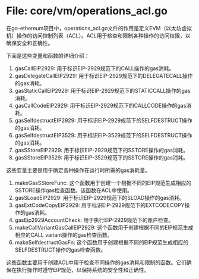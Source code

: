 # File: core/vm/operations_acl.go

在go-ethereum项目中，operations_acl.go文件的作用是定义EVM（以太坊虚拟机）操作的访问控制列表（ACL）。ACL用于检查和限制各种操作的访问权限，以确保安全和正确性。

下面是这些变量和函数的详细介绍：

1. gasCallEIP2929: 用于标识EIP-2929规范下的CALL操作的gas消耗。
2. gasDelegateCallEIP2929: 用于标识EIP-2929规范下的DELEGATECALL操作的gas消耗。
3. gasStaticCallEIP2929: 用于标识EIP-2929规范下的STATICCALL操作的gas消耗。
4. gasCallCodeEIP2929: 用于标识EIP-2929规范下的CALLCODE操作的gas消耗。
5. gasSelfdestructEIP2929: 用于标识EIP-2929规范下的SELFDESTRUCT操作的gas消耗。
6. gasSelfdestructEIP3529: 用于标识EIP-3529规范下的SELFDESTRUCT操作的gas消耗。
7. gasSStoreEIP2929: 用于标识EIP-2929规范下的SSTORE操作的gas消耗。
8. gasSStoreEIP3529: 用于标识EIP-3529规范下的SSTORE操作的gas消耗。

这些变量主要是用于确定各种操作在运行时所需的gas消耗量。

1. makeGasSStoreFunc: 这个函数用于创建一个根据不同的EIP规范生成相应的SSTORE操作gas检查函数。该函数在ACL中使用。
2. gasSLoadEIP2929: 用于标识EIP-2929规范下的SLOAD操作的gas消耗。
3. gasExtCodeCopyEIP2929: 用于标识EIP-2929规范下的EXTCODECOPY操作的gas消耗。
4. gasEip2929AccountCheck: 用于执行EIP-2929规范下的账户检查。
5. makeCallVariantGasCallEIP2929: 这个函数用于创建根据不同的EIP规范生成相应的CALL variant操作的gas检查函数。
6. makeSelfdestructGasFn: 这个函数用于创建根据不同的EIP规范生成相应的SELFDESTRUCT操作的gas检查函数。

这些函数主要用于创建ACL中用于检查不同操作的gas消耗和限制的函数。它们确保在执行操作时遵守EIP规范，以保持系统的安全性和正确性。

